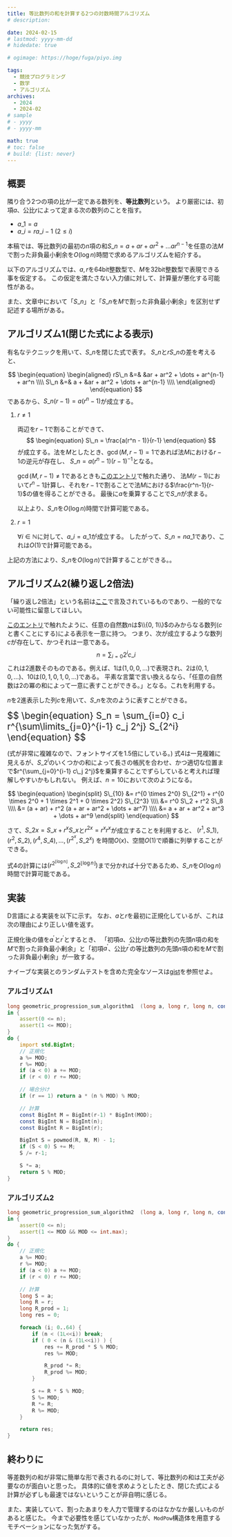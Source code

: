 ```yaml
---
title: 等比数列の和を計算する2つの対数時間アルゴリズム
# description: 

date: 2024-02-15
# lastmod: yyyy-mm-dd
# hidedate: true

# ogimage: https://hoge/fuga/piyo.img

tags:
  - 競技プログラミング
  - 数学
  - アルゴリズム
archives:
  - 2024
  - 2024-02
# sample
# - yyyy
# - yyyy-mm

math: true
# toc: false
# build: {list: never}
---
```


## 概要
隣り合う2つの項の比が一定である数列を、**等比数列**という。
より厳密には、初項$a$、公比$r$によって定まる次の数列のことを指す。

- $a\_1 = a$
- $a\_i = ra\_{i-1} ~ (2 \leq i)$

本稿では、等比数列の最初の$n$項の和$S\_n = a + ar + ar^2 + \dots ar^{n-1}$を任意の法$M$で割った非負最小剰余を$O(\log n)$時間で求めるアルゴリズムを紹介する。

以下のアルゴリズムでは、$a, r$を64bit整数型で、$M$を32bit整数型で表現できる事を仮定する。
この仮定を満たさない入力値に対して、計算量が悪化する可能性がある。

また、文章中において「$S\_n$」と「$S\_n$を$M$で割った非負最小剰余」を区別せず記述する場所がある。

## アルゴリズム1(閉じた式による表示)
有名なテクニックを用いて、$S\_n$を閉じた式で表す。
$S\_n$と$r S\_n$の差を考えると、

$$
\begin{equation}
\begin{aligned}
rS\_n        &=&     &ar + ar^2 + \dots + ar^{n-1} + ar^n \\\\
S\_n         &=& a + &ar + ar^2 + \dots + ar^{n-1} \\\\
\end{aligned}
\end{equation}
$$
であるから、$S\_n (r-1) = a(r^n - 1)$が成立する。
1. $r \neq 1$

    両辺を$r-1$で割ることができて、
    $$
    \begin{equation}
    S\_n = \frac{a(r^n - 1)}{r-1}
    \end{equation}
    $$
    が成立する。法を$M$としたとき、$\gcd(M, r-1) = 1$であれば法$M$における$r-1$の逆元が存在し、
    $S\_n = a(r^n - 1) (r-1)^{-1}$となる。

    $\gcd(M, r-1) \neq 1$であるときも[このエントリ](https://inthebloom.github.io/post/mod-division-tech/)で触れた通り、
    法$M(r-1)$において$r^n - 1$計算し、それを$r-1$で割ることで法$M$における$\frac{r^n-1}{r-1}$の値を得ることができる。
    最後に$a$を乗算することで$S\_n$が求まる。

    以上より、$S\_n$を$O(\log n)$時間で計算可能である。

2. $r = 1$

    $\forall i \in \mathbb{N}$に対して、$a\_i = a\_1$が成立する。
    したがって、$S\_n = na\_1$であり、これは$O(1)$で計算可能である。

上記の方法により、$S\_n$を$O(\log n)$で計算することができる。。

## アルゴリズム2(繰り返し2倍法)
「繰り返し2倍法」という名前は[ここ](https://atcoder.jp/contests/abc293/editorial/5966?lang=ja)で言及されているものであり、一般的でない可能性に留意してほしい。

[このエントリ](https://inthebloom.github.io/post/modpow/)で触れたように、任意の自然数$n$は$\\{0, 1\\}$のみからなる数列($c$と書くことにする)による表示を一意に持つ。
つまり、次が成立するような数列$c$が存在して、かつそれは一意である。
$$
\begin{equation}
n = \sum_{i=0} 2^i c\_i
\end{equation}
$$
これは2進数そのものである。例えば、$1$は$(1, 0, 0, \dots)$で表現され、$2$は$(0, 1, 0, \dots)$、$10$は$(0, 1, 0, 1, 0, \dots)$である。
平素な言葉で言い換えるなら、「任意の自然数は$2$の冪の和によって一意に表すことができる。」となる。これを利用する。

$n$を2進表示した列$c$を用いて、$S\_n$を次のように表すことができる。

<div style="font-size : 1.5em;">
$$
\begin{equation}
S_n = \sum_{i=0} c_i r^{\sum\limits_{j=0}^{i-1} c_j 2^j} S_{2^i}
\end{equation}
$$
</div>

(式が非常に複雑なので、フォントサイズを1.5倍にしている。)
式4は一見複雑に見えるが、$S\_{2^i}$のいくつかの和によって長さの帳尻を合わせ、かつ適切な位置まで$r^{\sum_{j=0}^{i-1} c\_j 2^j}$を乗算することでずらしていると考えれば理解しやすいかもしれない。
例えば、$n = 10$において次のようになる。

$$
\begin{equation}
\begin{split}
S\_{10} &= r^{0 \times 2^0} S\_{2^1} + r^{0 \times 2^0 + 1 \times 2^1 + 0 \times 2^2} S\_{2^3} \\\\
        &= r^0 S\_2 + r^2 S\_8 \\\\
        &= (a + ar) + r^2 (a + ar + ar^2 + \dots + ar^7) \\\\
        &= a + ar + ar^2 + ar^3 + \dots + ar^9
\end{split}
\end{equation}
$$

さて、$S\_{2x} = S\_x + r^x S\_x$と$r^{2x} = r^x  r^x$が成立することを利用すると、
$(r^1, S\_1), (r^2, S\_2), (r^4, S\_4), \dots , (r^{2^x}, S\_{2^x})$
を時間$O(x)$、空間$O(1)$で順番に列挙することができる。

式4の計算には$(r^{2^{\lfloor \log n \rfloor}}, S\_{2^{\lfloor \log n \rfloor}})$まで分かれば十分であるため、$S\_n$を$O(\log n)$時間で計算可能である。

## 実装
D言語による実装を以下に示す。
なお、$a$と$r$を最初に正規化しているが、これは次の理由により正しい値を返す。

正規化後の値を$a^\prime$と$r^\prime$とするとき、
「初項$a$、公比$r$の等比数列の先頭$n$項の和を$M$で割った非負最小剰余」と「初項$a^\prime$、公比$r^\prime$の等比数列の先頭$n$項の和を$M$で割った非負最小剰余」が一致する。

ナイーブな実装とのランダムテストを含めた完全なソースは[gist](https://gist.github.com/InTheBloom/e6e838c01d001076065e6853bf36568f)を参照せよ。

### アルゴリズム1
```D
long geometric_progression_sum_algorithm1  (long a, long r, long n, const long MOD)
in {
    assert(0 <= n);
    assert(1 <= MOD);
}
do {
    import std.BigInt;
    // 正規化
    a %= MOD;
    r %= MOD;
    if (a < 0) a += MOD;
    if (r < 0) r += MOD;

    // 場合分け
    if (r == 1) return a * (n % MOD) % MOD;

    // 計算
    const BigInt M = BigInt(r-1) * BigInt(MOD);
    const BigInt N = BigInt(n);
    const BigInt R = BigInt(r);

    BigInt S = powmod(R, N, M) - 1;
    if (S < 0) S += M;
    S /= r-1;

    S *= a;
    return S % MOD;
}
```

### アルゴリズム2
```D
long geometric_progression_sum_algorithm2  (long a, long r, long n, const long MOD)
in {
    assert(0 <= n);
    assert(1 <= MOD && MOD <= int.max);
}
do {
    // 正規化
    a %= MOD;
    r %= MOD;
    if (a < 0) a += MOD;
    if (r < 0) r += MOD;

    // 計算
    long S = a;
    long R = r;
    long R_prod = 1;
    long res = 0;

    foreach (i; 0..64) {
        if (n < (1L<<i)) break;
        if ( 0 < (n & (1L<<i)) ) {
            res += R_prod * S % MOD;
            res %= MOD;

            R_prod *= R;
            R_prod %= MOD;
        }

        S += R * S % MOD;
        S %= MOD;
        R *= R;
        R %= MOD;
    }

    return res;
}
```

## 終わりに
等差数列の和が非常に簡単な形で表されるのに対して、等比数列の和は工夫が必要なのが面白いと思った。
具体的に値を求めようとしたとき、閉じた式による計算が必ずしも最速ではないということが非自明に感じる。

また、実装していて、割ったあまりを人力で管理するのはなかなか厳しいものがあると感じた。
今まで必要性を感じていなかったが、`ModPow`構造体を用意するモチベーションになった気がする。
